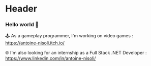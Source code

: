 # Header

### Hello world 👋

🕹️ As a gameplay programmer, I'm working on video games : https://antoine-nisoli.itch.io/

🌐 I'm also looking for an internship as a Full Stack .NET Developer : https://www.linkedin.com/in/antoine-nisoli/
